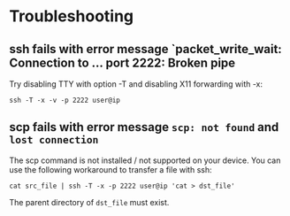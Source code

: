
# Troubleshooting
## ssh fails with error message `packet_write_wait: Connection to ... port 2222: Broken pipe
Try disabling TTY with option -T and disabling X11 forwarding with -x:
```
ssh -T -x -v -p 2222 user@ip
```


## scp fails with error message `scp: not found` and `lost connection`

The scp command is not installed / not supported on your device. You can use the following workaround to transfer a file with ssh:

```
cat src_file | ssh -T -x -p 2222 user@ip 'cat > dst_file'
```
The parent directory of `dst_file` must exist.



